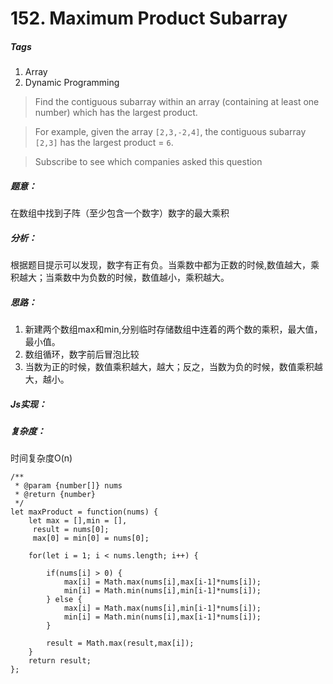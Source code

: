 # 152. Maximum Product Subarray
##### Tags
1. Array
2. Dynamic Programming

>Find the contiguous subarray within an array (containing at least one number) which has the largest product.

>For example, given the array `[2,3,-2,4]`,
the contiguous subarray `[2,3]` has the largest product = `6`.

>Subscribe to see which companies asked this question

##### 题意：
在数组中找到子阵（至少包含一个数字）数字的最大乘积

##### 分析：
根据题目提示可以发现，数字有正有负。当乘数中都为正数的时候,数值越大，乘积越大；当乘数中为负数的时候，数值越小，乘积越大。

##### 思路：
1. 新建两个数组max和min,分别临时存储数组中连着的两个数的乘积，最大值，最小值。
2. 数组循环，数字前后冒泡比较
3. 当数为正的时候，数值乘积越大，越大；反之，当数为负的时候，数值乘积越大，越小。

##### Js实现：
##### 复杂度：
时间复杂度O(n)

```
/**
 * @param {number[]} nums
 * @return {number}
 */
let maxProduct = function(nums) {
    let max = [],min = [],
     result = nums[0];
     max[0] = min[0] = nums[0];
     
    for(let i = 1; i < nums.length; i++) {
        
        if(nums[i] > 0) {
            max[i] = Math.max(nums[i],max[i-1]*nums[i]);
            min[i] = Math.min(nums[i],min[i-1]*nums[i]);
        } else {
            max[i] = Math.max(nums[i],min[i-1]*nums[i]);
            min[i] = Math.min(nums[i],max[i-1]*nums[i]);
        }
        
        result = Math.max(result,max[i]);
    }
    return result;
};
```